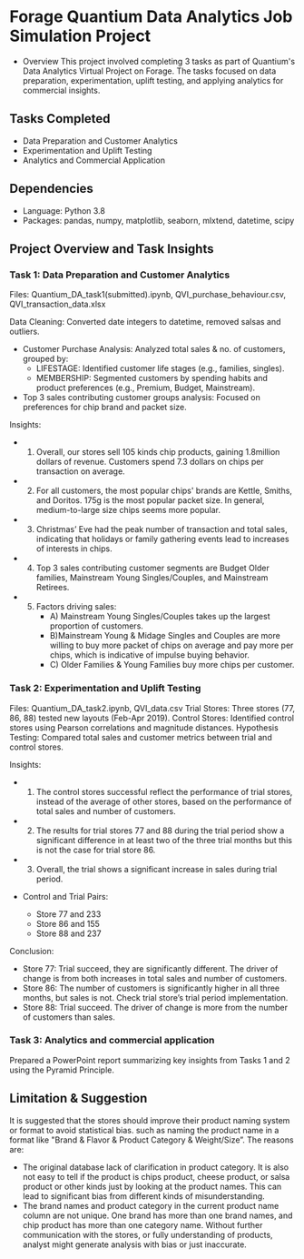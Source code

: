 # Forage Quantium Data Analytics Job Simulation Project
- Overview
This project involved completing 3 tasks as part of Quantium's Data Analytics Virtual Project on Forage. The tasks focused on data preparation, experimentation, uplift testing, and applying analytics for commercial insights.

## Tasks Completed
- Data Preparation and Customer Analytics
- Experimentation and Uplift Testing
- Analytics and Commercial Application

## Dependencies
- Language: Python 3.8
- Packages: pandas, numpy, matplotlib, seaborn, mlxtend, datetime, scipy
## Project Overview and Task Insights 
### Task 1: Data Preparation and Customer Analytics
Files: Quantium_DA_task1(submitted).ipynb, QVI_purchase_behaviour.csv, QVI_transaction_data.xlsx

Data Cleaning: Converted date integers to datetime, removed salsas and outliers.
- Customer Purchase Analysis: Analyzed total sales & no. of customers, grouped by:
  - LIFESTAGE: Identified customer life stages (e.g., families, singles).
  - MEMBERSHIP: Segmented customers by spending habits and product preferences (e.g., Premium, Budget, Mainstream).
- Top 3 sales contributing customer groups analysis: Focused on preferences for chip brand and packet size.

Insights:
- 1. Overall, our stores sell 105 kinds chip products, gaining 1.8million dollars of revenue. Customers spend 7.3 dollars on chips per transaction on average.
- 2. For all customers, the most popular chips' brands are Kettle, Smiths, and Doritos. 175g is the most popular packet size. In general, medium-to-large size chips seems more popular.
- 3. Christmas’ Eve had the peak number of transaction and total sales, indicating that holidays or family gathering events lead to increases of interests in chips.
- 4. Top 3 sales contributing customer segments are Budget Older families, Mainstream Young Singles/Couples, and Mainstream Retirees.
- 5. Factors driving sales:
     - A) Mainstream Young Singles/Couples takes up the largest proportion of customers.
     - B)Mainstream Young & Midage Singles and Couples are more willing to buy more packet of chips on average and pay more per chips, which is indicative of impulse buying behavior.
     - C) Older Families & Young Families buy more chips per customer.

### Task 2: Experimentation and Uplift Testing
Files: Quantium_DA_task2.ipynb, QVI_data.csv
Trial Stores: Three stores (77, 86, 88) tested new layouts (Feb-Apr 2019).
Control Stores: Identified control stores using Pearson correlations and magnitude distances.
Hypothesis Testing: Compared total sales and customer metrics between trial and control stores.

Insights:
- 1. The control stores successful reflect the performance of trial stores, instead of the average of other stores, based on the performance of total sales and number of customers.
- 2. The results for trial stores 77 and 88 during the trial period show a significant difference in at least two of the three trial months but this is not the case for trial store 86.
- 3. Overall, the trial shows a significant increase in sales during trial period.

- Control and Trial Pairs:
  - Store 77 and 233
  - Store 86 and 155
  - Store 88 and 237

Conclusion:
- Store 77: Trial succeed, they are significantly different. The driver of change is from both increases in total sales and number of customers.
- Store 86: The number of customers is significantly higher in all three months, but sales is not. Check trial store’s trial period implementation.
- Store 88: Trial succeed. The driver of change is more from the number of customers than sales.

### Task 3: Analytics and commercial application
Prepared a PowerPoint report summarizing key insights from Tasks 1 and 2 using the Pyramid Principle.

## Limitation & Suggestion
It is suggested that the stores should improve their product naming system or format to avoid statistical bias. such as naming the product name in a format like "Brand & Flavor & Product Category & Weight/Size”.
The reasons are:
- The original database lack of clarification in product category. It is also not easy to tell if the
product is chips product, cheese product, or salsa product or other kinds just by looking at the
product names. This can lead to significant bias from different kinds of misunderstanding.
- The brand names and product category in the current product name column are not unique. One
brand has more than one brand names, and chip product has more than one category name. Without further communication with the stores, or fully understanding of products, analyst might generate analysis with bias or just inaccurate.
